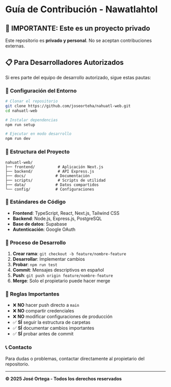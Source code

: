 # Guía de Contribución - Nawatlahtol

## 🚫 **IMPORTANTE: Este es un proyecto privado**

Este repositorio es **privado y personal**. No se aceptan contribuciones externas.

## 📋 **Para Desarrolladores Autorizados**

Si eres parte del equipo de desarrollo autorizado, sigue estas pautas:

### 🔧 **Configuración del Entorno**

```bash
# Clonar el repositorio
git clone https://github.com/joseorteha/nahuatl-web.git
cd nahuatl-web

# Instalar dependencias
npm run setup

# Ejecutar en modo desarrollo
npm run dev
```

### 📁 **Estructura del Proyecto**

```
nahuatl-web/
├── frontend/          # Aplicación Next.js
├── backend/           # API Express.js
├── docs/             # Documentación
├── scripts/           # Scripts de utilidad
├── data/             # Datos compartidos
└── config/           # Configuraciones
```

### 🎯 **Estándares de Código**

- **Frontend**: TypeScript, React, Next.js, Tailwind CSS
- **Backend**: Node.js, Express.js, PostgreSQL
- **Base de datos**: Supabase
- **Autenticación**: Google OAuth

### 📝 **Proceso de Desarrollo**

1. **Crear rama**: `git checkout -b feature/nombre-feature`
2. **Desarrollar**: Implementar cambios
3. **Probar**: `npm run test`
4. **Commit**: Mensajes descriptivos en español
5. **Push**: `git push origin feature/nombre-feature`
6. **Merge**: Solo el propietario puede hacer merge

### 🚨 **Reglas Importantes**

- ❌ **NO** hacer push directo a `main`
- ❌ **NO** compartir credenciales
- ❌ **NO** modificar configuraciones de producción
- ✅ **SÍ** seguir la estructura de carpetas
- ✅ **SÍ** documentar cambios importantes
- ✅ **SÍ** probar antes de commit

### 📞 **Contacto**

Para dudas o problemas, contactar directamente al propietario del repositorio.

---

**© 2025 José Ortega - Todos los derechos reservados**
